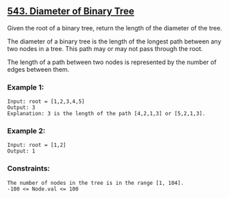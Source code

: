 ## [543. Diameter of Binary Tree](https://leetcode.com/problems/diameter-of-binary-tree/description/)

Given the root of a binary tree, return the length of the diameter of the tree.

The diameter of a binary tree is the length of the longest path between any two nodes in a tree. This path may or may not pass through the root.

The length of a path between two nodes is represented by the number of edges between them.

 

### Example 1:

```
Input: root = [1,2,3,4,5]
Output: 3
Explanation: 3 is the length of the path [4,2,1,3] or [5,2,1,3].
```
### Example 2:
```
Input: root = [1,2]
Output: 1
 ```

### Constraints:
```
The number of nodes in the tree is in the range [1, 104].
-100 <= Node.val <= 100
```
